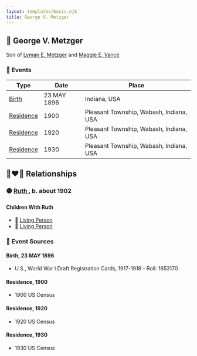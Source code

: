 ```yaml
---
layout: templates/basic.njk
title: George V. Metzger
---
```

## 🔵 George V. Metzger

Son of [Lyman E. Metzger](/people/7/77568223) and [Maggie E. Vance](/people/9/93797650)

### 📆 Events

Type | Date | Place
------ | ------ | ------
[Birth](#event-fd9163df-5bf1-4f1c-be67-45c773175f45) | 23 MAY 1896 | Indiana, USA
[Residence](#event-9b32ed95-de30-4425-9cdf-0041447571f2) | 1900 | Pleasant Township, Wabash, Indiana, USA
[Residence](#event-27bce123-1fae-4e17-a36e-bd706f6bd678) | 1920 | Pleasant Township, Wabash, Indiana, USA
[Residence](#event-f9317fec-8281-4c77-92a8-04364debe164) | 1930 | Pleasant Township, Wabash, Indiana, USA

## 👩‍❤️‍👨 Relationships

### 🟣 [Ruth ](/people/6/68735088), b. about 1902

#### Children With Ruth
* 🔵 [Living Person](/people/1/11206482)
* 🔵 [Living Person](/people/7/73411825)
### 📰 Event Sources

#### <a id="event-fd9163df-5bf1-4f1c-be67-45c773175f45"></a> Birth, 23 MAY 1896
* U.S., World War I Draft Registration Cards, 1917-1918  - Roll: 1653170

#### <a id="event-9b32ed95-de30-4425-9cdf-0041447571f2"></a> Residence, 1900
* 1900 US Census

#### <a id="event-27bce123-1fae-4e17-a36e-bd706f6bd678"></a> Residence, 1920
* 1920 US Census

#### <a id="event-f9317fec-8281-4c77-92a8-04364debe164"></a> Residence, 1930
* 1930 US Census